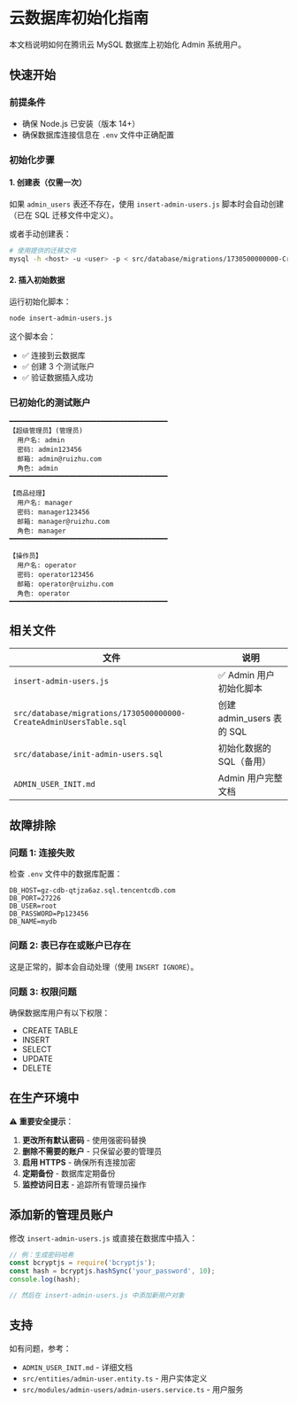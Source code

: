 # 云数据库初始化指南

本文档说明如何在腾讯云 MySQL 数据库上初始化 Admin 系统用户。

## 快速开始

### 前提条件

- 确保 Node.js 已安装（版本 14+）
- 确保数据库连接信息在 `.env` 文件中正确配置

### 初始化步骤

#### 1. 创建表（仅需一次）

如果 `admin_users` 表还不存在，使用 `insert-admin-users.js` 脚本时会自动创建（已在 SQL 迁移文件中定义）。

或者手动创建表：

```bash
# 使用提供的迁移文件
mysql -h <host> -u <user> -p < src/database/migrations/1730500000000-CreateAdminUsersTable.sql
```

#### 2. 插入初始数据

运行初始化脚本：

```bash
node insert-admin-users.js
```

这个脚本会：
- ✅ 连接到云数据库
- ✅ 创建 3 个测试账户
- ✅ 验证数据插入成功

### 已初始化的测试账户

```
━━━━━━━━━━━━━━━━━━━━━━━━━━━━━━━━━━━━━━━━
【超级管理员】(管理员)
  用户名: admin
  密码: admin123456
  邮箱: admin@ruizhu.com
  角色: admin
━━━━━━━━━━━━━━━━━━━━━━━━━━━━━━━━━━━━━━━━

【商品经理】
  用户名: manager
  密码: manager123456
  邮箱: manager@ruizhu.com
  角色: manager
━━━━━━━━━━━━━━━━━━━━━━━━━━━━━━━━━━━━━━━━

【操作员】
  用户名: operator
  密码: operator123456
  邮箱: operator@ruizhu.com
  角色: operator
━━━━━━━━━━━━━━━━━━━━━━━━━━━━━━━━━━━━━━━━
```

## 相关文件

| 文件 | 说明 |
|------|------|
| `insert-admin-users.js` | ✅ Admin 用户初始化脚本 |
| `src/database/migrations/1730500000000-CreateAdminUsersTable.sql` | 创建 admin_users 表的 SQL |
| `src/database/init-admin-users.sql` | 初始化数据的 SQL（备用）|
| `ADMIN_USER_INIT.md` | Admin 用户完整文档 |

## 故障排除

### 问题 1: 连接失败

检查 `.env` 文件中的数据库配置：

```env
DB_HOST=gz-cdb-qtjza6az.sql.tencentcdb.com
DB_PORT=27226
DB_USER=root
DB_PASSWORD=Pp123456
DB_NAME=mydb
```

### 问题 2: 表已存在或账户已存在

这是正常的，脚本会自动处理（使用 `INSERT IGNORE`）。

### 问题 3: 权限问题

确保数据库用户有以下权限：
- CREATE TABLE
- INSERT
- SELECT
- UPDATE
- DELETE

## 在生产环境中

⚠️ **重要安全提示**：

1. **更改所有默认密码** - 使用强密码替换
2. **删除不需要的账户** - 只保留必要的管理员
3. **启用 HTTPS** - 确保所有连接加密
4. **定期备份** - 数据库定期备份
5. **监控访问日志** - 追踪所有管理员操作

## 添加新的管理员账户

修改 `insert-admin-users.js` 或直接在数据库中插入：

```javascript
// 例：生成密码哈希
const bcryptjs = require('bcryptjs');
const hash = bcryptjs.hashSync('your_password', 10);
console.log(hash);

// 然后在 insert-admin-users.js 中添加新用户对象
```

## 支持

如有问题，参考：
- `ADMIN_USER_INIT.md` - 详细文档
- `src/entities/admin-user.entity.ts` - 用户实体定义
- `src/modules/admin-users/admin-users.service.ts` - 用户服务
